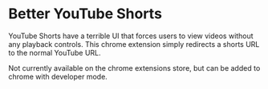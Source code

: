 # Better YouTube Shorts
YouTube Shorts have a terrible UI that forces users to view videos without any playback controls.
This chrome extension simply redirects a shorts URL to the normal YouTube URL. 

Not currently available on the chrome extensions store, but can be added to chrome with developer mode.
